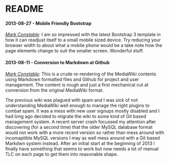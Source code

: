 # README

#### 2013-08-27 - Mobile Friendly Bootstrap

_[Mark Constable]:_ I am so impressed with the latest Bootstrap 3 template
in how it can readjust itself to a small mobile sized device. Try reducing
your browser width to about what a mobile phone would be a take note how
the page elements change to suit the smaller screen. Wonderful stuff.

#### 2013-08-11 - Conversion to Markdown at Github

_[Mark Constable]:_ This is a crude re-rendering of the MediaWiki contents
using Markdown formatted files and Github for project and user management.
The content is rough and just a first mechanical cut at conversion from the
original MediaWiki format.

The previous wiki was plagued with spam and I was sick of not understanding
MediaWiki well enough to manage the right plugins to combat spam. It was a
mess with new user signups mostly disabled and I had long ago decided to
migrate the wiki to some kind of Git based management system. A recent
server crash focussed my attention after discovering (for a second time)
that the older MySQL database format would not work with a more recent
version so rather than mess around with incomaptible MySQL versions I may
as well mess around with a Git based Markdwn system instead. After an
initial start at the beginning of 2013 I finally have something that seems
to work but now needs a lot of manual TLC on each page to get them into
reasonable shape.

[Mark Constable]: http://alsa.opensrc.org/User:Markc
